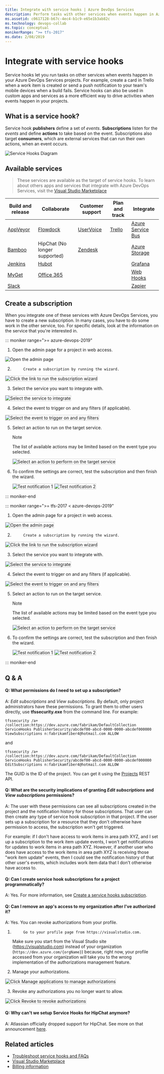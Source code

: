 ```yaml
---
title: Integrate with service hooks | Azure DevOps Services
description: Perform tasks with other services when events happen in Azure DevOps Services projects
ms.assetid: c0617128-b67c-4ec4-b1c9-e65e1b3ab82c
ms.technology: devops-collab
ms.topic: conceptual
monikerRange: ">= tfs-2017"
ms.date: 2/08/2019
---
```


# Integrate with service hooks

Service hooks let you run tasks on other services when events happen in your Azure DevOps Services
projects. For example, create a card in Trello when a work item is created
or send a push notification to your team's mobile devices when a build fails. Service hooks
can also be used in custom apps and services as a more efficient way to drive activities
when events happen in your projects.

## What is a service hook?

Service hook **publishers** define a set of _events_. **Subscriptions** listen for the _events_ and
define **actions** to take based on the event.
Subscriptions also target **consumers**, which are external services that can run their own actions,
when an event occurs.

![Service Hooks Diagram](./media/service-hooks.png)

## Available services

> These services are available as the target of service hooks. To learn about others apps and services that
> integrate with Azure DevOps Services, visit the [Visual Studio Marketplace](https://marketplace.visualstudio.com/#AzureDevOpsServices)

| Build and release                                                                  | Collaborate                                                                                                                                 | Customer support                                                                                        | Plan and track                 | Integrate                                                                                                          |
| ---------------------------------------------------------------------------------- | ------------------------------------------------------------------------------------------------------------------------------------------- | ------------------------------------------------------------------------------------------------------- | ------------------------------ | ------------------------------------------------------------------------------------------------------------------ |
| [AppVeyor](https://www.appveyor.com/docs/)                                         | [Flowdock](https://www.flowdock.com/api/integration-getting-started)                                                                        | [UserVoice](https://feedback.uservoice.com/knowledgebase/articles/363410-vsts-azure-devops-integration) | [Trello](./services/trello.md) | [Azure Service Bus](../pipelines/tasks/utility/publish-to-azure-service-bus.md)                                    |
| [Bamboo](https://confluence.atlassian.com/bamboo/enabling-webhooks-946626050.html) | HipChat (No longer supported)                                                                                                               | [Zendesk](https://support.zendesk.com/hc/articles/204890268-Creating-webhooks-with-the-HTTP-target)     |                                | [Azure Storage](https://docs.microsoft.com/azure/azure-functions/functions-integrate-storage-queue-output-binding) |
| [Jenkins](./services/jenkins.md)                                                   | [Hubot](https://hubot.github.com/docs/)                                                                                                     |                                                                                                         |                                | [Grafana](./services/grafana.md)                                                                                   |
| [MyGet](https://docs.myget.org/docs/reference/webhooks)                            | [Office 365](https://docs.microsoft.com/office/office-365-management-api/office-365-management-activity-api-reference#start-a-subscription) |                                                                                                         |                                | [Web Hooks](./services/webhooks.md)                                                                                |
| [Slack](./services/slack.md)                                                       |                                                                                                                                             |                                                                                                         |                                | [Zapier](https://zapier.com/apps/webhook/integrations)                                                             |

## Create a subscription

When you integrate one of these services with Azure DevOps Services,
you have to create a new subscription. In many cases,
you have to do some work in the other service, too. For specific details,
look at the information on the service that you're interested in.

::: moniker range=">= azure-devops-2019"

1.  Open the admin page for a project in web access.

<img alt="Open the admin page" src="./media/devops-service-hooks.png" />

2.          Create a subscription by running the wizard.

<img alt="Click the link to run the subscription wizard" src="./media/devops-create-subscription.png" style="border: 1px solid #CCCCCC" />

3.  Select the service you want to integrate with.

<img alt="Select the service to integrate" src="./media/selectservice.png" style="border: 1px solid #CCCCCC" />

4.  Select the event to trigger on and any filters (if applicable).

<img alt="Select the event to trigger on and any filters" src="./media/Trello_wizard_Event.png" style="border: 1px solid #CCCCCC" />

5.  Select an action to run on the target service.

    > [!NOTE]
    > The list of available actions may be limited based on the event type you selected.

    <img alt="Select an action to perform on the target service" src="./media/Trello_wizard_Action.png" style="border: 1px solid #CCCCCC" />

6.  To confirm the settings are correct, test the subscription and then finish the wizard.

    <img alt="Test notification 1" src="./media/test1.png" style="border: 1px solid #CCCCCC" />

    <img alt="Test notification 2" src="./media/test2.png" style="border: 1px solid #CCCCCC" />

::: moniker-end

::: moniker range=">= tfs-2017 < azure-devops-2019"

1.  Open the admin page for a project in web access.

<img alt="Open the admin page" src="./media/openadmin.png" style="border: 1px solid #CCCCCC" />

2.          Create a subscription by running the wizard.

<img alt="Click the link to run the subscription wizard" src="./media/createfirst.png" style="border: 1px solid #CCCCCC" />

3.  Select the service you want to integrate with.

<img alt="Select the service to integrate" src="./media/selectservice.png" style="border: 1px solid #CCCCCC" />

4.  Select the event to trigger on and any filters (if applicable).

<img alt="Select the event to trigger on and any filters" src="./media/Trello_wizard_Event.png" style="border: 1px solid #CCCCCC" />

5.  Select an action to run on the target service.

    > [!NOTE]
    > The list of available actions may be limited based on the event type you selected.

    <img alt="Select an action to perform on the target service" src="./media/Trello_wizard_Action.png" style="border: 1px solid #CCCCCC" />

6.  To confirm the settings are correct, test the subscription and then finish the wizard.

    <img alt="Test notification 1" src="./media/test1.png" style="border: 1px solid #CCCCCC" />

    <img alt="Test notification 2" src="./media/test2.png" style="border: 1px solid #CCCCCC" />

::: moniker-end

## Q & A

<!-- BEGINSECTION class="md-qanda" -->

<a id="subscription-permissions" />

#### Q: What permissions do I need to set up a subscription?

A: _Edit subscriptions_ and _View subscriptions_. By default, only project administrators
have these permissions. To grant them to other users directly, use **tfssecurity.exe**
from the command line. For example:

```
tfssecurity /a+ /collection:https://dev.azure.com/fabrikam/DefaultCollection ServiceHooks PublisherSecurity/abcdef00-abcd-0000-0000-abcdef000000 ViewSubscriptions n:fabrikamfiber4@hotmail.com ALLOW
```

and

```
tfssecurity /a+ /collection:https://dev.azure.com/fabrikam/DefaultCollection ServiceHooks PublisherSecurity/abcdef00-abcd-0000-0000-abcdef000000 EditSubscriptions n:fabrikamfiber4@hotmail.com ALLOW
```

The GUID is the ID of the project. You can get it using the [Projects](/rest/api/vsts/) REST API.

#### Q: What are the security implications of granting _Edit subscriptions_ and _View subscriptions_ permissions?

A: The user with these permissions can see all subscriptions created in the
project and the notification history for those subscriptions. That user can then
create any type of service hook subscription in that project. If the user sets up a
subscription for a resource that they don't otherwise have permission to access, the
subscription won't get triggered.

For example: if I don't have access to work items in area path XYZ, and I set up a
subscription to the work item update events, I won't get notifications for updates
to work items in area path XYZ. However, if another user who does have access to the work
items in area path XYZ is receiving those "work item update" events, then I could see the
notification history of that other user's events, which includes work item data that I
don't otherwise have access to.

#### Q: Can I create service hook subscriptions for a project programmatically?

A: Yes. For more information, see [Create a service hooks subscription](create-subscription.md).

#### Q: Can I remove an app's access to my organization after I've authorized it?

A: Yes. You can revoke authorizations from your profile.

1.          Go to your profile page from https://visualstudio.com.

    Make sure you start from the Visual Studio site (https://visualstudio.com)
    instead of your organization (`https://dev.azure.com/{orgName}`) because, right now,
    your profile accessed from your organization will take you to the wrong implementation
    of the authorizations management feature.

2.  Manage your authorizations.

<img alt="Click Manage applications to manage authorizations" src="./media/Profile-manage-applications.png" style="border: 1px solid #CCCCCC" />

3.  Revoke any authorizations you no longer want to allow.

<img alt="Click Revoke to revoke authorizations" src="./media/authorizations.png" style="border: 1px solid #CCCCCC" />

#### Q: Why can't we setup Service Hooks for HipChat anymore?

A: Atlassian officially dropped support for HipChat. See more on that announcement [here](https://www.atlassian.com/partnerships/slack/faq#faq-3ccc5a61-711b-4ef2-9ca2-3a34b2ec143b).

<!-- ENDSECTION -->

## Related articles

- [Troubleshoot service hooks and FAQs](troubleshoot.md)
- [Visual Studio Marketplace](https://marketplace.visualstudio.com/azuredevops)
- [Billing information](../organizations/billing/index.md)
